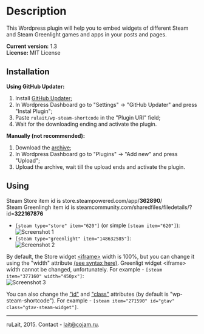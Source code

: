 # Description
This Wordpress plugin will help you to embed widgets of different Steam and Steam Greenlight games and apps in your posts and pages.

**Current version:** 1.3  
**License:** MIT License

## Installation

**Using GitHub Updater:**  
1. Install [GitHub Updater](https://github.com/afragen/github-updater);  
2. In Wordpress Dashboard go to "Settings" -> "GitHub Updater" and press "Instal Plugin";  
3. Paste `rulait/wp-steam-shortcode` in the "Plugin URI" field;  
4. Wait for the downloading ending and activate the plugin.

**Manually (not recommended):**  
1. Download the [archive](https://github.com/ruLait/wp-steam-shortcode/archive/master.zip);  
2. In Wordpress Dashboard go to "Plugins" -> "Add new" and press "Upload";  
3. Upload the archive, wait till the upload ends and activate the plugin.

## Using
Steam Store item id is store.steampowered.com/app/**362890**/  
Steam Greenlingh item id is steamcommunity.com/sharedfiles/filedetails/?id=**322167876**
 
* `[steam type="store" item="620"]` (or simple `[steam item="620"]`):  
![Screenshot 1](https://i.imgur.com/2XumbSh.png)
* `[steam type="greenlight" item="148632585"]`:  
![Screenshot 2](https://i.imgur.com/Yt7HPGx.jpg)

By default, the Store widget [&#60;iframe&#62;](https://developer.mozilla.org/en-US/docs/Web/HTML/Element/iframe) width is 100%, but you can change it using the "width" attribute [(see syntax here)](https://developer.mozilla.org/en-US/docs/Web/CSS/width#Syntax). Greenligt widget &#60;iframe&#62; width cannot be changed,  unfortunately. For example - `[steam item="377160" width="450px"]`:  
![Screenshot 3](https://i.imgur.com/CkWCu4k.jpg)  

You can also change the ["id"](https://developer.mozilla.org/en-US/docs/Web/HTML/Global_attributes/id) and ["class"](https://developer.mozilla.org/en-US/docs/Web/HTML/Global_attributes/class) attributes (by default is "wp-steam-shortcode"). For example - `[steam item="271590" id="gtav" class="gtav-steam-widget"]`.

---
ruLait, 2015. Contact - lait@cojam.ru.